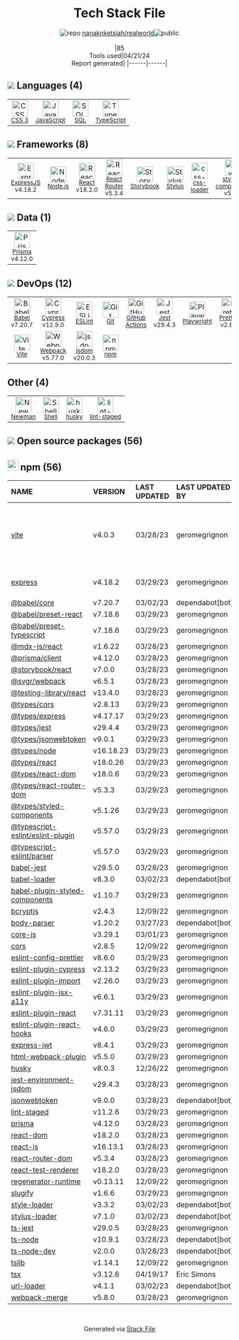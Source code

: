 <!--
&lt;--- Readme.md Snippet without images Start ---&gt;
## Tech Stack
nanaknketsiah/realworld is built on the following main stack:

- [JavaScript](https://developer.mozilla.org/en-US/docs/Web/JavaScript) – Languages
- [SQL](https://en.wikipedia.org/wiki/SQL) – Languages
- [TypeScript](http://www.typescriptlang.org) – Languages
- [ExpressJS](http://expressjs.com/) – Microframeworks (Backend)
- [Node.js](http://nodejs.org/) – Frameworks (Full Stack)
- [React](https://reactjs.org/) – Javascript UI Libraries
- [React Router](https://github.com/rackt/react-router) – JavaScript Framework Components
- [Storybook](https://storybook.js.org/) – JavaScript Framework Components
- [Stylus](http://stylus-lang.com/) – CSS Pre-processors / Extensions
- [css-loader](https://github.com/webpack-contrib/css-loader) – CSS Pre-processors / Extensions
- [styled-components](https://styled-components.com) – JavaScript Framework Components
- [Prisma](https://www.prisma.io/) – Object Relational Mapper (ORM)
- [Babel](http://babeljs.io/) – JavaScript Compilers
- [Cypress](https://www.cypress.io/) – Javascript Testing Framework
- [ESLint](http://eslint.org/) – Code Review
- [GitHub Actions](https://github.com/features/actions) – Continuous Integration
- [Jest](http://facebook.github.io/jest/) – Javascript Testing Framework
- [Playwright](https://github.com/microsoft/playwright) – Browser Testing
- [Prettier](https://prettier.io/) – Code Review
- [Vite](https://vitejs.dev/) – JS Build Tools / JS Task Runners
- [Webpack](http://webpack.js.org) – JS Build Tools / JS Task Runners
- [jsdom](https://github.com/jsdom/jsdom) – Headless Browsers
- [Newman](https://github.com/postmanlabs/newman) – API Tools
- [Shell](https://en.wikipedia.org/wiki/Shell_script) – Shells

Full tech stack [here](/techstack.md)

&lt;--- Readme.md Snippet without images End ---&gt;

&lt;--- Readme.md Snippet with images Start ---&gt;
## Tech Stack
nanaknketsiah/realworld is built on the following main stack:

- <img width='25' height='25' src='https://img.stackshare.io/service/1209/javascript.jpeg' alt='JavaScript'/> [JavaScript](https://developer.mozilla.org/en-US/docs/Web/JavaScript) – Languages
- <img width='25' height='25' src='https://img.stackshare.io/service/2271/default_068d33483bba6b81ee13fbd4dc7aab9780896a54.png' alt='SQL'/> [SQL](https://en.wikipedia.org/wiki/SQL) – Languages
- <img width='25' height='25' src='https://img.stackshare.io/service/1612/bynNY5dJ.jpg' alt='TypeScript'/> [TypeScript](http://www.typescriptlang.org) – Languages
- <img width='25' height='25' src='https://img.stackshare.io/service/1163/hashtag.png' alt='ExpressJS'/> [ExpressJS](http://expressjs.com/) – Microframeworks (Backend)
- <img width='25' height='25' src='https://img.stackshare.io/service/1011/n1JRsFeB_400x400.png' alt='Node.js'/> [Node.js](http://nodejs.org/) – Frameworks (Full Stack)
- <img width='25' height='25' src='https://img.stackshare.io/service/1020/OYIaJ1KK.png' alt='React'/> [React](https://reactjs.org/) – Javascript UI Libraries
- <img width='25' height='25' src='https://img.stackshare.io/service/3350/8261421.png' alt='React Router'/> [React Router](https://github.com/rackt/react-router) – JavaScript Framework Components
- <img width='25' height='25' src='https://img.stackshare.io/service/9240/sOct-Txm_400x400.png' alt='Storybook'/> [Storybook](https://storybook.js.org/) – JavaScript Framework Components
- <img width='25' height='25' src='https://img.stackshare.io/service/1172/stylus.png' alt='Stylus'/> [Stylus](http://stylus-lang.com/) – CSS Pre-processors / Extensions
- <img width='25' height='25' src='https://img.stackshare.io/service/8074/default_d2b16fd6997fb2e164de645a34f9b8d5a880d999.png' alt='css-loader'/> [css-loader](https://github.com/webpack-contrib/css-loader) – CSS Pre-processors / Extensions
- <img width='25' height='25' src='https://img.stackshare.io/service/6749/styled-components.png' alt='styled-components'/> [styled-components](https://styled-components.com) – JavaScript Framework Components
- <img width='25' height='25' src='https://img.stackshare.io/service/8680/Logo_Symbol_White.jpg' alt='Prisma'/> [Prisma](https://www.prisma.io/) – Object Relational Mapper (ORM)
- <img width='25' height='25' src='https://img.stackshare.io/service/2739/-1wfGjNw.png' alt='Babel'/> [Babel](http://babeljs.io/) – JavaScript Compilers
- <img width='25' height='25' src='https://img.stackshare.io/service/9231/default_66c5c1a197dcd0232e41e4ab6299d119b4e165b3.png' alt='Cypress'/> [Cypress](https://www.cypress.io/) – Javascript Testing Framework
- <img width='25' height='25' src='https://img.stackshare.io/service/3337/Q4L7Jncy.jpg' alt='ESLint'/> [ESLint](http://eslint.org/) – Code Review
- <img width='25' height='25' src='https://img.stackshare.io/service/11563/actions.png' alt='GitHub Actions'/> [GitHub Actions](https://github.com/features/actions) – Continuous Integration
- <img width='25' height='25' src='https://img.stackshare.io/service/830/jest.png' alt='Jest'/> [Jest](http://facebook.github.io/jest/) – Javascript Testing Framework
- <img width='25' height='25' src='https://img.stackshare.io/service/11955/default_48baa40615243f437bc3b182e62ddfe0290fca4b.png' alt='Playwright'/> [Playwright](https://github.com/microsoft/playwright) – Browser Testing
- <img width='25' height='25' src='https://img.stackshare.io/service/7035/default_66f265943abed56bcdbfca1c866a4261b1fbb063.jpg' alt='Prettier'/> [Prettier](https://prettier.io/) – Code Review
- <img width='25' height='25' src='https://img.stackshare.io/service/21547/default_1aeac791cde11ff66cc0b20dcc6144eeb185c905.png' alt='Vite'/> [Vite](https://vitejs.dev/) – JS Build Tools / JS Task Runners
- <img width='25' height='25' src='https://img.stackshare.io/service/1682/IMG_4636.PNG' alt='Webpack'/> [Webpack](http://webpack.js.org) – JS Build Tools / JS Task Runners
- <img width='25' height='25' src='https://img.stackshare.io/service/7054/preview.jpeg' alt='jsdom'/> [jsdom](https://github.com/jsdom/jsdom) – Headless Browsers
- <img width='25' height='25' src='https://img.stackshare.io/service/3766/10251060.png' alt='Newman'/> [Newman](https://github.com/postmanlabs/newman) – API Tools
- <img width='25' height='25' src='https://img.stackshare.io/service/4631/default_c2062d40130562bdc836c13dbca02d318205a962.png' alt='Shell'/> [Shell](https://en.wikipedia.org/wiki/Shell_script) – Shells

Full tech stack [here](/techstack.md)

&lt;--- Readme.md Snippet with images End ---&gt;
-->
<div align="center">

# Tech Stack File
![](https://img.stackshare.io/repo.svg "repo") [nanaknketsiah/realworld](https://github.com/nanaknketsiah/realworld)![](https://img.stackshare.io/public_badge.svg "public")
<br/><br/>
|85<br/>Tools used|04/21/24 <br/>Report generated|
|------|------|
</div>

## <img src='https://img.stackshare.io/languages.svg'/> Languages (4)
<table><tr>
  <td align='center'>
  <img width='36' height='36' src='https://img.stackshare.io/service/6727/css.png' alt='CSS 3'>
  <br>
  <sub><a href="https://developer.mozilla.org/en-US/docs/Web/CSS/CSS3">CSS 3</a></sub>
  <br>
  <sub></sub>
</td>

<td align='center'>
  <img width='36' height='36' src='https://img.stackshare.io/service/1209/javascript.jpeg' alt='JavaScript'>
  <br>
  <sub><a href="https://developer.mozilla.org/en-US/docs/Web/JavaScript">JavaScript</a></sub>
  <br>
  <sub></sub>
</td>

<td align='center'>
  <img width='36' height='36' src='https://img.stackshare.io/service/2271/default_068d33483bba6b81ee13fbd4dc7aab9780896a54.png' alt='SQL'>
  <br>
  <sub><a href="https://en.wikipedia.org/wiki/SQL">SQL</a></sub>
  <br>
  <sub></sub>
</td>

<td align='center'>
  <img width='36' height='36' src='https://img.stackshare.io/service/1612/bynNY5dJ.jpg' alt='TypeScript'>
  <br>
  <sub><a href="http://www.typescriptlang.org">TypeScript</a></sub>
  <br>
  <sub></sub>
</td>

</tr>
</table>

## <img src='https://img.stackshare.io/frameworks.svg'/> Frameworks (8)
<table><tr>
  <td align='center'>
  <img width='36' height='36' src='https://img.stackshare.io/service/1163/hashtag.png' alt='ExpressJS'>
  <br>
  <sub><a href="http://expressjs.com/">ExpressJS</a></sub>
  <br>
  <sub>v4.18.2</sub>
</td>

<td align='center'>
  <img width='36' height='36' src='https://img.stackshare.io/service/1011/n1JRsFeB_400x400.png' alt='Node.js'>
  <br>
  <sub><a href="http://nodejs.org/">Node.js</a></sub>
  <br>
  <sub></sub>
</td>

<td align='center'>
  <img width='36' height='36' src='https://img.stackshare.io/service/1020/OYIaJ1KK.png' alt='React'>
  <br>
  <sub><a href="https://reactjs.org/">React</a></sub>
  <br>
  <sub>v18.2.0</sub>
</td>

<td align='center'>
  <img width='36' height='36' src='https://img.stackshare.io/service/3350/8261421.png' alt='React Router'>
  <br>
  <sub><a href="https://github.com/rackt/react-router">React Router</a></sub>
  <br>
  <sub>v5.3.4</sub>
</td>

<td align='center'>
  <img width='36' height='36' src='https://img.stackshare.io/service/9240/sOct-Txm_400x400.png' alt='Storybook'>
  <br>
  <sub><a href="https://storybook.js.org/">Storybook</a></sub>
  <br>
  <sub></sub>
</td>

<td align='center'>
  <img width='36' height='36' src='https://img.stackshare.io/service/1172/stylus.png' alt='Stylus'>
  <br>
  <sub><a href="http://stylus-lang.com/">Stylus</a></sub>
  <br>
  <sub></sub>
</td>

<td align='center'>
  <img width='36' height='36' src='https://img.stackshare.io/service/8074/default_d2b16fd6997fb2e164de645a34f9b8d5a880d999.png' alt='css-loader'>
  <br>
  <sub><a href="https://github.com/webpack-contrib/css-loader">css-loader</a></sub>
  <br>
  <sub></sub>
</td>

<td align='center'>
  <img width='36' height='36' src='https://img.stackshare.io/service/6749/styled-components.png' alt='styled-components'>
  <br>
  <sub><a href="https://styled-components.com">styled-components</a></sub>
  <br>
  <sub>v5.3.6</sub>
</td>

</tr>
</table>

## <img src='https://img.stackshare.io/databases.svg'/> Data (1)
<table><tr>
  <td align='center'>
  <img width='36' height='36' src='https://img.stackshare.io/service/8680/Logo_Symbol_White.jpg' alt='Prisma'>
  <br>
  <sub><a href="https://www.prisma.io/">Prisma</a></sub>
  <br>
  <sub>v4.12.0</sub>
</td>

</tr>
</table>

## <img src='https://img.stackshare.io/devops.svg'/> DevOps (12)
<table><tr>
  <td align='center'>
  <img width='36' height='36' src='https://img.stackshare.io/service/2739/-1wfGjNw.png' alt='Babel'>
  <br>
  <sub><a href="http://babeljs.io/">Babel</a></sub>
  <br>
  <sub>v7.20.7</sub>
</td>

<td align='center'>
  <img width='36' height='36' src='https://img.stackshare.io/service/9231/default_66c5c1a197dcd0232e41e4ab6299d119b4e165b3.png' alt='Cypress'>
  <br>
  <sub><a href="https://www.cypress.io/">Cypress</a></sub>
  <br>
  <sub>v12.9.0</sub>
</td>

<td align='center'>
  <img width='36' height='36' src='https://img.stackshare.io/service/3337/Q4L7Jncy.jpg' alt='ESLint'>
  <br>
  <sub><a href="http://eslint.org/">ESLint</a></sub>
  <br>
  <sub></sub>
</td>

<td align='center'>
  <img width='36' height='36' src='https://img.stackshare.io/service/1046/git.png' alt='Git'>
  <br>
  <sub><a href="http://git-scm.com/">Git</a></sub>
  <br>
  <sub></sub>
</td>

<td align='center'>
  <img width='36' height='36' src='https://img.stackshare.io/service/11563/actions.png' alt='GitHub Actions'>
  <br>
  <sub><a href="https://github.com/features/actions">GitHub Actions</a></sub>
  <br>
  <sub></sub>
</td>

<td align='center'>
  <img width='36' height='36' src='https://img.stackshare.io/service/830/jest.png' alt='Jest'>
  <br>
  <sub><a href="http://facebook.github.io/jest/">Jest</a></sub>
  <br>
  <sub>v29.4.3</sub>
</td>

<td align='center'>
  <img width='36' height='36' src='https://img.stackshare.io/service/11955/default_48baa40615243f437bc3b182e62ddfe0290fca4b.png' alt='Playwright'>
  <br>
  <sub><a href="https://github.com/microsoft/playwright">Playwright</a></sub>
  <br>
  <sub></sub>
</td>

<td align='center'>
  <img width='36' height='36' src='https://img.stackshare.io/service/7035/default_66f265943abed56bcdbfca1c866a4261b1fbb063.jpg' alt='Prettier'>
  <br>
  <sub><a href="https://prettier.io/">Prettier</a></sub>
  <br>
  <sub>v2.8.7</sub>
</td>

</tr>
<tr>
  <td align='center'>
  <img width='36' height='36' src='https://img.stackshare.io/service/21547/default_1aeac791cde11ff66cc0b20dcc6144eeb185c905.png' alt='Vite'>
  <br>
  <sub><a href="https://vitejs.dev/">Vite</a></sub>
  <br>
  <sub></sub>
</td>

<td align='center'>
  <img width='36' height='36' src='https://img.stackshare.io/service/1682/IMG_4636.PNG' alt='Webpack'>
  <br>
  <sub><a href="http://webpack.js.org">Webpack</a></sub>
  <br>
  <sub>v5.77.0</sub>
</td>

<td align='center'>
  <img width='36' height='36' src='https://img.stackshare.io/service/7054/preview.jpeg' alt='jsdom'>
  <br>
  <sub><a href="https://github.com/jsdom/jsdom">jsdom</a></sub>
  <br>
  <sub>v20.0.3</sub>
</td>

<td align='center'>
  <img width='36' height='36' src='https://img.stackshare.io/service/1120/lejvzrnlpb308aftn31u.png' alt='npm'>
  <br>
  <sub><a href="https://www.npmjs.com/">npm</a></sub>
  <br>
  <sub></sub>
</td>

</tr>
</table>

## Other (4)
<table><tr>
  <td align='center'>
  <img width='36' height='36' src='https://img.stackshare.io/service/3766/10251060.png' alt='Newman'>
  <br>
  <sub><a href="https://github.com/postmanlabs/newman">Newman</a></sub>
  <br>
  <sub></sub>
</td>

<td align='center'>
  <img width='36' height='36' src='https://img.stackshare.io/service/4631/default_c2062d40130562bdc836c13dbca02d318205a962.png' alt='Shell'>
  <br>
  <sub><a href="https://en.wikipedia.org/wiki/Shell_script">Shell</a></sub>
  <br>
  <sub></sub>
</td>

<td align='center'>
  <img width='36' height='36' src='https://img.stackshare.io/service/9527/5502029.jpeg' alt='husky'>
  <br>
  <sub><a href="https://github.com/typicode/husky">husky</a></sub>
  <br>
  <sub></sub>
</td>

<td align='center'>
  <img width='36' height='36' src='https://img.stackshare.io/service/10577/11071.jpeg' alt='lint-staged'>
  <br>
  <sub><a href="https://github.com/okonet/lint-staged">lint-staged</a></sub>
  <br>
  <sub></sub>
</td>

</tr>
</table>


## <img src='https://img.stackshare.io/group.svg' /> Open source packages (56)</h2>

## <img width='24' height='24' src='https://img.stackshare.io/service/1120/lejvzrnlpb308aftn31u.png'/> npm (56)

|NAME|VERSION|LAST UPDATED|LAST UPDATED BY|LICENSE|VULNERABILITIES|
|:------|:------|:------|:------|:------|:------|
|[vite](https://www.npmjs.com/vite)|v4.0.3|03/28/23|geromegrignon |N/A|[CVE-2024-23331](https://github.com/advisories/GHSA-c24v-8rfc-w8vw) (High)<br/>[CVE-2023-34092](https://github.com/advisories/GHSA-353f-5xf4-qw67) (High)<br/>[CVE-2024-31207](https://github.com/advisories/GHSA-8jhw-289h-jh2g) (Moderate)|
|[express](https://www.npmjs.com/express)|v4.18.2|03/29/23|geromegrignon |MIT|[CVE-2024-29041](https://github.com/advisories/GHSA-rv95-896h-c2vc) (Moderate)|
|[@babel/core](https://www.npmjs.com/@babel/core)|v7.20.7|03/02/23|dependabot[bot] |MIT|N/A|
|[@babel/preset-react](https://www.npmjs.com/@babel/preset-react)|v7.18.6|03/29/23|geromegrignon |MIT|N/A|
|[@babel/preset-typescript](https://www.npmjs.com/@babel/preset-typescript)|v7.18.6|03/29/23|geromegrignon |MIT|N/A|
|[@mdx-js/react](https://www.npmjs.com/@mdx-js/react)|v1.6.22|03/28/23|geromegrignon |MIT|N/A|
|[@prisma/client](https://www.npmjs.com/@prisma/client)|v4.12.0|03/28/23|geromegrignon |N/A|N/A|
|[@storybook/react](https://www.npmjs.com/@storybook/react)|v7.0.0|03/28/23|geromegrignon |MIT|N/A|
|[@svgr/webpack](https://www.npmjs.com/@svgr/webpack)|v6.5.1|03/28/23|geromegrignon |MIT|N/A|
|[@testing-library/react](https://www.npmjs.com/@testing-library/react)|v13.4.0|03/28/23|geromegrignon |MIT|N/A|
|[@types/cors](https://www.npmjs.com/@types/cors)|v2.8.13|03/29/23|geromegrignon |MIT|N/A|
|[@types/express](https://www.npmjs.com/@types/express)|v4.17.17|03/29/23|geromegrignon |MIT|N/A|
|[@types/jest](https://www.npmjs.com/@types/jest)|v29.4.4|03/29/23|geromegrignon |MIT|N/A|
|[@types/jsonwebtoken](https://www.npmjs.com/@types/jsonwebtoken)|v9.0.1|03/29/23|geromegrignon |MIT|N/A|
|[@types/node](https://www.npmjs.com/@types/node)|v16.18.23|03/29/23|geromegrignon |MIT|N/A|
|[@types/react](https://www.npmjs.com/@types/react)|v18.0.26|03/29/23|geromegrignon |MIT|N/A|
|[@types/react-dom](https://www.npmjs.com/@types/react-dom)|v18.0.6|03/29/23|geromegrignon |MIT|N/A|
|[@types/react-router-dom](https://www.npmjs.com/@types/react-router-dom)|v5.3.3|03/29/23|geromegrignon |MIT|N/A|
|[@types/styled-components](https://www.npmjs.com/@types/styled-components)|v5.1.26|03/29/23|geromegrignon |MIT|N/A|
|[@typescript-eslint/eslint-plugin](https://www.npmjs.com/@typescript-eslint/eslint-plugin)|v5.57.0|03/29/23|geromegrignon |MIT|N/A|
|[@typescript-eslint/parser](https://www.npmjs.com/@typescript-eslint/parser)|v5.57.0|03/29/23|geromegrignon |BSD-2-Clause|N/A|
|[babel-jest](https://www.npmjs.com/babel-jest)|v29.5.0|03/28/23|geromegrignon |MIT|N/A|
|[babel-loader](https://www.npmjs.com/babel-loader)|v8.3.0|03/02/23|dependabot[bot] |MIT|N/A|
|[babel-plugin-styled-components](https://www.npmjs.com/babel-plugin-styled-components)|v1.10.7|03/29/23|geromegrignon |MIT|N/A|
|[bcryptjs](https://www.npmjs.com/bcryptjs)|v2.4.3|12/09/22|geromegrignon |MIT|N/A|
|[body-parser](https://www.npmjs.com/body-parser)|v1.20.2|03/27/23|dependabot[bot] |MIT|N/A|
|[core-js](https://www.npmjs.com/core-js)|v3.29.1|03/01/23|geromegrignon |MIT|N/A|
|[cors](https://www.npmjs.com/cors)|v2.8.5|12/09/22|geromegrignon |MIT|N/A|
|[eslint-config-prettier](https://www.npmjs.com/eslint-config-prettier)|v8.6.0|03/29/23|geromegrignon |MIT|N/A|
|[eslint-plugin-cypress](https://www.npmjs.com/eslint-plugin-cypress)|v2.13.2|03/29/23|geromegrignon |MIT|N/A|
|[eslint-plugin-import](https://www.npmjs.com/eslint-plugin-import)|v2.26.0|03/29/23|geromegrignon |MIT|N/A|
|[eslint-plugin-jsx-a11y](https://www.npmjs.com/eslint-plugin-jsx-a11y)|v6.6.1|03/29/23|geromegrignon |MIT|N/A|
|[eslint-plugin-react](https://www.npmjs.com/eslint-plugin-react)|v7.31.11|03/29/23|geromegrignon |MIT|N/A|
|[eslint-plugin-react-hooks](https://www.npmjs.com/eslint-plugin-react-hooks)|v4.6.0|03/29/23|geromegrignon |MIT|N/A|
|[express-jwt](https://www.npmjs.com/express-jwt)|v8.4.1|03/29/23|geromegrignon |MIT|N/A|
|[html-webpack-plugin](https://www.npmjs.com/html-webpack-plugin)|v5.5.0|03/29/23|geromegrignon |MIT|N/A|
|[husky](https://www.npmjs.com/husky)|v8.0.3|12/26/22|geromegrignon |MIT|N/A|
|[jest-environment-jsdom](https://www.npmjs.com/jest-environment-jsdom)|v29.4.3|03/28/23|geromegrignon |MIT|N/A|
|[jsonwebtoken](https://www.npmjs.com/jsonwebtoken)|v9.0.0|03/28/23|dependabot[bot] |MIT|N/A|
|[lint-staged](https://www.npmjs.com/lint-staged)|v11.2.6|03/29/23|geromegrignon |MIT|N/A|
|[prisma](https://www.npmjs.com/prisma)|v4.12.0|03/28/23|geromegrignon |N/A|N/A|
|[react-dom](https://www.npmjs.com/react-dom)|v18.2.0|03/28/23|geromegrignon |MIT|N/A|
|[react-is](https://www.npmjs.com/react-is)|v16.13.1|03/28/23|geromegrignon |MIT|N/A|
|[react-router-dom](https://www.npmjs.com/react-router-dom)|v5.3.4|03/28/23|geromegrignon |MIT|N/A|
|[react-test-renderer](https://www.npmjs.com/react-test-renderer)|v18.2.0|03/28/23|geromegrignon |MIT|N/A|
|[regenerator-runtime](https://www.npmjs.com/regenerator-runtime)|v0.13.11|12/09/22|geromegrignon |MIT|N/A|
|[slugify](https://www.npmjs.com/slugify)|v1.6.6|03/29/23|geromegrignon |MIT|N/A|
|[style-loader](https://www.npmjs.com/style-loader)|v3.3.2|03/02/23|dependabot[bot] |MIT|N/A|
|[stylus-loader](https://www.npmjs.com/stylus-loader)|v7.1.0|03/02/23|dependabot[bot] |MIT|N/A|
|[ts-jest](https://www.npmjs.com/ts-jest)|v29.0.5|03/28/23|geromegrignon |MIT|N/A|
|[ts-node](https://www.npmjs.com/ts-node)|v10.9.1|03/28/23|dependabot[bot] |MIT|N/A|
|[ts-node-dev](https://www.npmjs.com/ts-node-dev)|v2.0.0|03/28/23|dependabot[bot] |MIT|N/A|
|[tslib](https://www.npmjs.com/tslib)|v1.14.1|12/09/22|geromegrignon |0BSD|N/A|
|[tsx](https://www.npmjs.com/tsx)|v3.12.6|04/19/17|Eric Simons |N/A|N/A|
|[url-loader](https://www.npmjs.com/url-loader)|v4.1.1|03/02/23|dependabot[bot] |MIT|N/A|
|[webpack-merge](https://www.npmjs.com/webpack-merge)|v5.8.0|03/28/23|geromegrignon |MIT|N/A|

<br/>
<div align='center'>

Generated via [Stack File](https://github.com/marketplace/stack-file)
